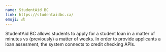 ```yaml
---
name: StudentAid BC
link: https://studentaidbc.ca/
emoji: 💰
---
```


StudentAid BC allows students to apply for a student loan in a matter of minutes vs (previously) a matter of weeks. In order to provide applicants a loan assesment, the system connects to credit checking APIs.
